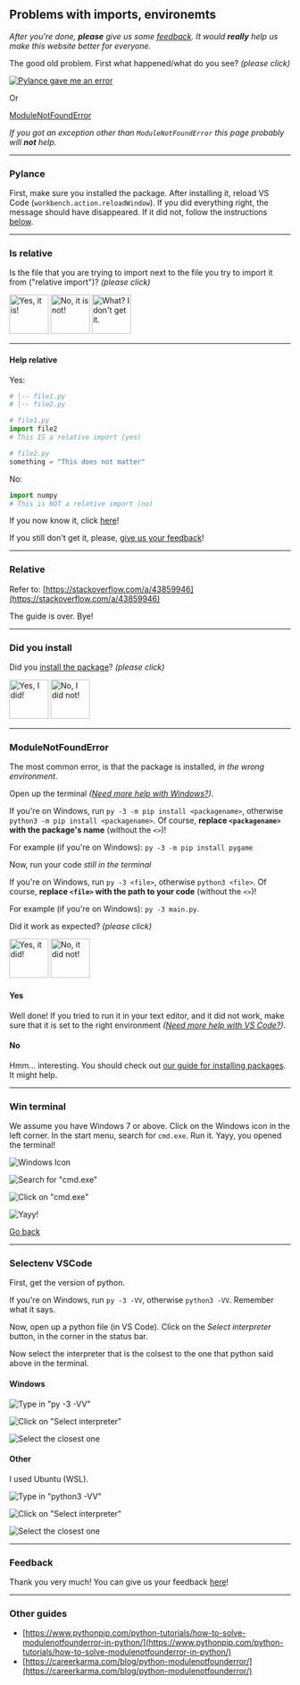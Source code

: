 ## Problems with imports, environemts

_After you're done, **please** give us some [feedback](#feedback). It would **really** help us make this website better for everyone._

The good old problem. First what happened/what do you see? _(please click)_

[![Pylance gave me an error](/assets/pyenv-pylance.png)](#pylance)

Or

[ModuleNotFoundError](#is-relative)

_If you got an exception other than `ModuleNotFoundError` this page probably will **not** help._

---

### Pylance

First, make sure you installed the package. After installing it, reload VS Code (`workbench.action.reloadWindow`). If you did everything right, the message should have disappeared. If it did not, follow the instructions [below](#modulenotfounderror).

---

### Is relative

Is the file that you are trying to import next to the file you try to import it from ("relative import")? _(please click)_

<a href="#relative"><img src="/koviubi56/assets/yes.png" alt="Yes, it is!" style="width: 5em;"></a> <a href="#did-you-install"><img src="/koviubi56/assets/no.png" alt="No, it is not!" style="width: 5em;"></a> <a href="#help-relative"><img src="/koviubi56/assets/what.png" alt="What? I don't get it." style="width: 5em;"></a>

---

#### Help relative

Yes:

```py
# |-- file1.py
# |-- file2.py

# file1.py
import file2
# This IS a relative import (yes)

# file2.py
something = "This does not matter"
```

No:

```py
import numpy
# This is NOT a relative import (no)
```

If you now know it, click [here](#is-relative)!

If you still don't get it, please, [give us your feedback](#feedback)!

---

### Relative

Refer to: [https://stackoverflow.com/a/43859946](https://stackoverflow.com/a/43859946)

The guide is over. Bye!

---

### Did you install

Did you [install the package](/koviubi56/package#no)? _(please click)_

<a href="#modulenotfounderror"><img src="/koviubi56/assets/yes.png" alt="Yes, I did!" style="width: 5em;"></a> <a href="/koviubi56/package#no"><img src="/koviubi56/assets/no.png" alt="No, I did not!" style="width: 5em;"></a>

---

### ModuleNotFoundError

The most common error, is that the package is installed, _in the wrong environment_.

Open up the terminal _([Need more help with Windows?](#win-terminal))_.

If you're on Windows, run `py -3 -m pip install <packagename>`, otherwise `python3 -m pip install <packagename>`. Of course, **replace `<packagename>` with the package's name** (without the `<>`)!

For example (if you're on Windows): `py -3 -m pip install pygame`

Now, run your code _still in the terminal_

If you're on Windows, run `py -3 <file>`, otherwise `python3 <file>`. Of course, **replace `<file>` with the path to your code** (without the `<>`)!

For example (if you're on Windows): `py -3 main.py`.

Did it work as expected? _(please click)_

<a href="#yes"><img src="/koviubi56/assets/yes.png" alt="Yes, it did!" style="width: 5em;"></a> <a href="#no"><img src="/koviubi56/assets/no.png" alt="No, it did not!" style="width: 5em;"></a>

#### Yes

Well done! If you tried to run it in your text editor, and it did not work, make sure that it is set to the right environment _([Need more help with VS Code?](#selectenv-vscode))_.

#### No

Hmm... interesting. You should check out [our guide for installing packages](/koviubi56/package#no). It might help.

---

### Win terminal

We assume you have Windows 7 or above. Click on the Windows icon in the left corner. In the start menu, search for `cmd.exe`. Run it. Yayy, you opened the terminal!

![Windows Icon](/assets/pyenv-winterminal-winicon.png)

![Search for "cmd.exe"](/assets/pyenv-winterminal-search.png)

![Click on "cmd.exe"](/assets/pyenv-winterminal-searchcmd.png)

![Yayy!](/assets/pyenv-winterminal-terminal.jpg)

[Go back](#modulenotfounderror)

---

### Selectenv VSCode

First, get the version of python.

If you're on Windows, run `py -3 -VV`, otherwise `python3 -VV`. Remember what it says.

Now, open up a python file (in VS Code). Click on the _Select interpreter_ button, in the corner in the status bar.

Now select the interpreter that is the colsest to the one that python said above in the terminal.

#### Windows

![Type in "py -3 -VV"](/assets/pyenv-vscode-winpyver.png)

![Click on "Select interpreter"](/assets/pyenv-vscode-interpreter.png)

![Select the closest one](/assets/pyenv-vscode-winforme.png)

#### Other

I used Ubuntu (WSL).

![Type in "python3 -VV"](/assets/pyenv-vscode-ubuntupyver.png)

![Click on "Select interpreter"](/assets/pyenv-vscode-interpreter.png)

![Select the closest one](/assets/pyenv-vscode-ubuntuforme.png)

---

### Feedback

Thank you very much! You can give us your feedback [here](https://cryptpad.fr/form/#/2/form/view/I6nKlsw+0HPdRsPLjiMs6Hd58P227Y8Tlw1td74myNs/)!

---

### Other guides

- [https://www.pythonpip.com/python-tutorials/how-to-solve-modulenotfounderror-in-python/](https://www.pythonpip.com/python-tutorials/how-to-solve-modulenotfounderror-in-python/)
- [https://careerkarma.com/blog/python-modulenotfounderror/](https://careerkarma.com/blog/python-modulenotfounderror/)

